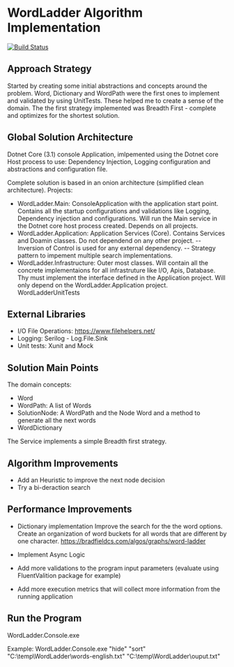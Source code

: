 # WordLadder Algorithm Implementation

[![Build Status](https://github.com/goncalogracamelo/word-ladder/actions/workflows/dotnet.yml/badge.svg)](https://github.com/goncalogracamelo/word-ladder/actions/workflows/dotnet.yml)

## Approach Strategy

Started by creating some initial abstractions and concepts around the problem. Word, Dictionary and WordPath were the first ones to implement and validated by using UnitTests. These helped me to create a sense of the domain. The the first strategy implemented was Breadth First - complete and optimizes for the shortest solution.

## Global Solution Architecture

Dotnet Core (3.1) console Application, imlpemented using the Dotnet core Host process to use: Dependency Injection, Logging configuration and abstractions and configuration file.

Complete solution is based in an onion architecture (simplified clean architecture). Projects:
- WordLadder.Main: ConsoleApplication with the application start point. Contains all the startup configurations and validations like Logging, Dependency injection and configurations. Will run the Main service in the Dotnet core host process created. Depends on all projects.
- WordLadder.Application: Application Services (Core). Contains Services and Doamin classes. Do not dependend on any other project. 
-- Inversion of Control is used for any external dependency.
-- Strategy pattern to impement multiple search implementations.
- WordLadder.Infrastructure: Outer most classes. Will contain all the concrete implementaions for all infrastruture like I/O, Apis, Database. Thy must implement the interface defined in the Application project.
Will only depend on the WordLadder.Application project.
WordLadderUnitTests

## External Libraries

- I/O File Operations: https://www.filehelpers.net/
- Logging: Serilog - Log.File.Sink
- Unit tests: Xunit and Mock

## Solution Main Points

The domain concepts:
- Word
- WordPath: A list of Words
- SolutionNode: A WordPath and the Node Word and a method to generate all the next words
- WordDictionary

The Service implements a simple Breadth first strategy.

## Algorithm Improvements

- Add an Heuristic to improve the next node decision
- Try a bi-deraction search

## Performance Improvements

- Dictionary implementation 
Improve the search for the the word options. Create an organization of word buckets for all words that are different by one character.
https://bradfieldcs.com/algos/graphs/word-ladder

- Implement Async Logic
- Add more validations to the program input parameters (evaluate using FluentValition package for example)
- Add more execution metrics that will collect more information from the running application

## Run the Program

WordLadder.Console.exe <start-word> <end-word> <dictionary-full-path> <output-file-full-path>

Example:
WordLadder.Console.exe "hide" "sort" "C:\temp\WordLadder\words-english.txt" "C:\temp\WordLadder\ouput.txt"

